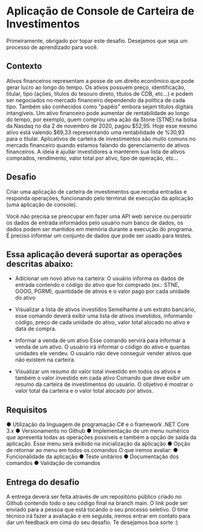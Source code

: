 # Aplicação de Console de Carteira de Investimentos

Primeiramente, obrigado por topar este desafio. Desejamos que seja um processo
de aprendizado para você.

## Contexto

Ativos financeiros representam a posse de um direito econômico que pode gerar
lucro ao longo do tempo. Os ativos possuem preço, identificação, titular, tipo (ações, títulos
do tesouro direto, títulos de CDB, etc...) e podem ser negociados no mercado financeiro
dependendo da política de cada tipo. Também são conhecidos como "papéis" embora sejam
títulos digitais intangíveis. Um ativo financeiro pode aumentar de rentabilidade ao longo do
tempo, por exemplo, quem comprou uma ação da Stone (STNE) na bolsa da Nasdaq no dia
2 de novembro de 2020, pagou $52,95. Hoje esse mesmo ativo está valendo $69,33
representando uma rentabilidade de %30,93 para o titular.
Aplicativos de carteira de investimentos são muito comuns no mercado financeiro
quando estamos falando do gerenciamento de ativos financeiros. A ideia é ajudar
investidores a manterem sua lista de ativos comprados, rendimento, valor total por ativo,
tipo de operação, etc...

## Desafio

Criar uma aplicação de carteira de investimentos que receba entradas e responda
operações, funcionando pelo terminal de execução da aplicação (uma aplicação de
console).

Você não precisa se preocupar em fazer uma API web service ou persistir os dados
de entrada informados pelo usuário num banco de dados, os dados podem ser mantidos em
memória durante a execução do programa. É preciso informar um conjunto de dados que
pode ser usado para testes.

## Essa aplicação deverá suportar as operações descritas abaixo:

* Adicionar um novo ativo na carteira:
O usuário informa os dados de entrada contendo o código do ativo que foi comprado
(ex.: STNE, GOOG, PGRM), quantidade de ativos e o valor pago por cada unidade
do ativo
* Visualizar a lista de ativos investidos
Semelhante a um extrato bancário, esse comando deverá exibir uma lista de ativos
investidos, informando código, preço de cada unidade do ativo, valor total alocado
no ativo e data de compra.
* Informar a venda de um ativo
Esse comando servirá para informar a venda de um ativo. O usuário irá informar o
código do ativo e quantas unidades ele vendeu. O usuário não deve conseguir
vender ativos que não existem na carteira.

* Visualizar um resumo do valor total investido em todos os ativos e também o
valor investido em cada ativo
Comando que deve exibir um resumo da carteira de investimentos do usuário. O
objetivo é mostrar o valor total da carteira e o valor total alocado por ativos.

## Requisitos

● Utilização da linguagem de programação C# e o framework .NET Core 3.x
● Versionamento no Github
● Implementação de um menu numérico que apresenta todas as operações possíveis
e também a opção de saída da aplicação. Esse menu será exibido na inicialização
da aplicação
● Opção de retornar ao menu em todos os comandos
O que iremos avaliar:
● Funcionalidade da aplicação
● Teste unitários
● Documentação dos comandos
● Validação de comandos

## Entrega do desafio

A entrega deverá ser feita através de um repositório público criado no Github
contendo todo o seu código final na branch main. O link pode ser enviado para a pessoa
que está tocando o seu processo seletivo. O time técnico irá fazer a avaliação e em
seguida, iremos entrar em contato para dar um feedback em cima do seu desafio.
Te desejamos boa sorte :)
